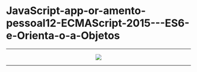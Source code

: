 # JavaScript-app-or-amento-pessoal12-ECMAScript-2015---ES6-e-Orienta-o-a-Objetos

<hr>
<p align="center">

  <img src="https://appregistrodespesas.netlify.app/"/>

</p>
<hr>
